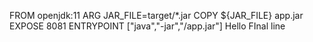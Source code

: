 FROM openjdk:11
ARG JAR_FILE=target/*.jar
COPY ${JAR_FILE} app.jar
EXPOSE 8081
ENTRYPOINT ["java","-jar","/app.jar"]
Hello
FInal line